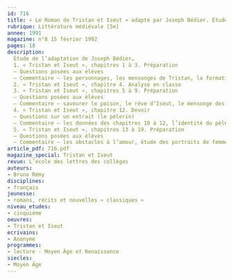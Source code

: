 ```yaml
---
id: 716
title: « Le Roman de Tristan et Iseut » adapté par Joseph Bédier. Étude intégrale 
rubrique: Littérature médiévale [5e]
annee: 1991
magazine: n°8 15 février 1992
pages: 18
description: 
  Étude de l’adaptation de Joseph Bédier…
  1. « Tristan et Iseut », chapitres 1 à 3. Préparation
  – Questions posées aux élèves
  – Commentaire – les personnages, les mensonges de Tristan, la formation du jeune seigneur, épisode du Morholt, l’oubli de l’épée, prouver par bataille, deuil
  2. « Tristan et Iseut », chapitre 4. Analyse en classe
  3. « Tristan et Iseut », chapitres 5 à 9. Préparation
  – Questions posées aux élèves
  – Commentaire – savourer le poison, le rêve d’Iseut, le mensonge des chemises
  4. « Tristan et Iseut », chapitre 12. Devoir
  – Questions sur un extrait (le pèlerin)
  – Commentaire – les données des chapitres 10 à 12, l’identité du pèlerin, la chute du pèlerin, le dépouillement, le serment
  5. « Tristan et Iseut », chapitres 13 à 19. Préparation
  – Questions posées aux élèves
  – Commentaire – les obstacles à l’amour, étude des portraits de femmes, la folie de Tristan
article_pdf: 716.pdf
magazine_special: Tristan et Iseut
revue: L’école des lettres des collèges
auteurs:
- Bruno Rémy
disciplines:
- français
jeunesse:
- romans, récits et nouvelles « classiques »
niveau_etudes:
- cinquième
oeuvres:
- Tristan et Iseut
ecrivains:
- Anonyme
programmes:
- lecture - Moyen Âge et Renaissance
siecles:
- Moyen Âge
---
```

